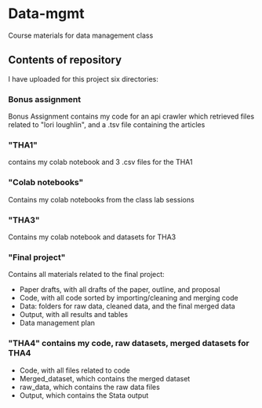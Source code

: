 # Data-mgmt
Course materials for data management class

## Contents of repository
I have uploaded for this project six directories:

### Bonus assignment
Bonus Assignment contains my code for an api crawler which retrieved files related to "lori loughlin", and a .tsv file containing the articles
### "THA1"
contains my colab notebook and 3 .csv files for the THA1
### "Colab notebooks"
Contains my colab notebooks from the class lab sessions
### "THA3" 
Contains my colab notebook and datasets for THA3
### "Final project" 
Contains all materials related to the final project:
* Paper drafts, with all drafts of the paper, outline, and proposal
* Code, with all code sorted by importing/cleaning and merging code
* Data: folders for raw data, cleaned data, and the final merged data
* Output, with all results and tables
* Data management plan

### "THA4" contains my code, raw datasets, merged datasets for THA4
* Code, with all files related to code
* Merged_dataset, which contains the merged dataset
* raw_data, which contains the raw data files
* Output, which contains the Stata output


